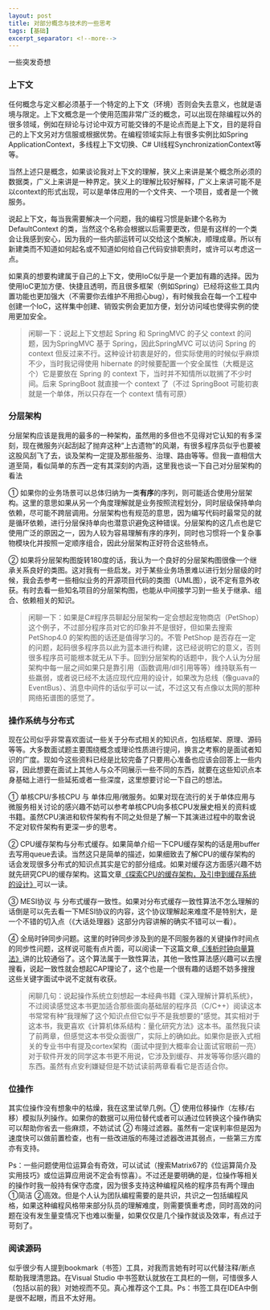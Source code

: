 ```yaml
---
layout: post
title: 对部分概念与技术的一些思考
tags: [基础]
excerpt_separator: <!--more-->
---
```


一些突发奇想

<!--more-->

### 上下文

任何概念与定义都必须基于一个特定的上下文（环境）否则会失去意义，也就是语境与限定。上下文概念是一个使用范围非常广泛的概念，可以出现在除编程以外的很多领域，例如在辩论与讨论中双方可能交锋的不是论点而是上下文，目的是将自己的上下文另对方信服或根据优势。在编程领域实际上有很多实例比如Spring ApplicationContext，多线程上下文切换、C# UI线程SynchronizationContext等等。

当然上述只是概念，如果谈论我对上下文的理解，狭义上来讲是某个概念所必须的数据类，广义上来讲是一种界定。狭义上的理解比较好解释，广义上来讲可能不是以context的形式出现，可以是单体应用的一个文件夹、一个项目，或者是一个微服务。

说起上下文，每当我需要解决一个问题，我的编程习惯是新建个名称为 DefaultContext 的类，当然这个名称会根据以后需要更改，但是有这样的一个类会让我感到安心，因为我的一些内部运转可以交给这个类解决，顺理成章。所以有新建类而不知道如何起名或不知道如何给自己代码安排职责时，或许可以考虑这一点。

如果真的想要构建属于自己的上下文，使用IoC似乎是一个更加有趣的选择。因为使用IoC更加方便、快捷且透明，而且很多框架（例如Spring）已经将这些工具内置功能也更加强大（不需要你去维护不用担心bug），有时候我会在每一个工程中创建一个IoC，这样集中创建、销毁实例会更加方便，划分访问域也使得实例的使用更加安全。

> 闲聊一下：说起上下文想起 Spring 和 SpringMVC 的子父 context 的问题，因为SpringMVC 基于 Spring，因此SpringMVC 可以访问 Spring 的 context 但反过来不行。这种设计初衷是好的，但实际使用的时候似乎麻烦不少，当时我记得使用 hibernate 的时候要配置一个安全属性（大概是这个）它是要放在 Spring 的 context 下，当时并不知情所以耽搁了不少时间。后来 SpringBoot 就直接一个 context 了（不过 SpringBoot 可能初衷就是一个单体，所以只存在一个 context 情有可原）

### 分层架构

分层架构应该是我用的最多的一种架构，虽然用的多但也不见得对它认知的有多深刻，现在微服务兴起刮起了抛弃这种“上古遗物”的风潮，有很多程序员似乎也要被这股风刮飞了去，谈及架构一定提及那些服务、治理、路由等等。但我一直相信大道至简，看似简单的东西一定有其深刻的内涵，这里我也谈一下自己对分层架构的看法

① 如果你的业务场景可以总体归纳为一类**有序**的序列，则可能适合使用分层架构。这里的意思如果从另一个角度理解就是业务按照流程划分，同时层级保持单向依赖，尽可能不跨层调用。分层架构也有规范的意思，因为编写代码时最常见的就是循环依赖，进行分层保持单向也潜意识避免这种错误。分层架构的这几点也是它使用广泛的原因之一，因为人较为容易理解有序的序列，同时也习惯将一个复杂事物模块化并按照一定顺序组合，因此分层架构正好符合这些特点。

② 如果将分层架构图旋转180度的话，我认为一个良好的分层架构图很像一个继承关系良好的类图。这对我有一些启发。对于某些业务场景难以进行划分层级的时候，我会去参考一些相似业务的开源项目代码的类图（UML图），说不定有意外收获。有时去看一些知名项目的分层架构图，也能从中间接学习到一些关于继承、组合、依赖相关的知识。

> 闲聊一下：如果是C#程序员聊起分层架构一定会想起宠物商店（PetShop）这个例子，不过部分程序员对它的印象并不是很好，但如果去搜索 PetShop4.0 的架构图的话还是值得学习的。不管 PetShop 是否存在一定的问题，起码很多程序员以此为蓝本进行构建，这已经说明它的意义，否则很多程序员可能根本就无从下手。回到分层架构的话题中，我个人认为分层架构中每一层之间如果只是靠引用（函数调用/dll引用等等）维持联系有一些羸弱，或者说已经不太适应现代应用的设计，如果改为总线（像guava的EventBus）、消息中间件的话似乎可以一试，不过这又有点像以太网的那种网络拓谱图的感觉了。

### 操作系统与分布式

现在公司似乎非常喜欢面试一些关于分布式相关的知识点，包括框架、原理、源码等等。大多数面试题主要围绕概念或理论性质进行提问，换言之考察的是面试者知识的广度。现如今这些资料已经是比较完备了只要用心准备也应该会回答上一些内容，因此想要在面试上其他人与众不同展示一些不同的东西，就要在这些知识点本身基础上进行一些延拓或者一些深度，这里想要讨论一下自己的想法。

① 单核CPU/多核CPU 与 单体应用/微服务。如果对现在流行的关于单体应用与微服务相关讨论的感兴趣不妨可以参考单核CPU向多核CPU发展史相关的资料或书籍。虽然CPU演进和软件架构有不同之处但是了解一下其演进过程中的取舍说不定对软件架构有更深一步的思考。

② CPU缓存架构与分布式缓存。如果简单介绍一下CPU缓存架构的话是用buffer去写用queue去读。当然这只是简单的描述，如果细致去了解CPU的缓存架构的话会发现很多分布式的知识点其实是它的部分组成。如果对缓存这方面感兴趣不妨就先研究CPU的缓存架构。这篇文章[《探索CPU的缓存架构，及引申到缓存系统的设计》](https://www.jianshu.com/p/eb74b08c225f)可以一读。

③ MESI协议 与 分布式缓存一致性。如果对分布式缓存一致性算法不怎么理解的话倒是可以先去看一下MESI协议的内容，这个协议理解起来难度不是特别大，是一个不错的切入点（《大话处理器》这部分内容讲解的确实不错可以一看）。

④ 全局时钟同步问题。这里的时钟同步涉及到的是不同服务器的关键操作时间点的同步性问题，这样说可能有点片面，可以阅读一下这篇文章[《浅析时钟向量算法》](https://segmentfault.com/a/1190000008067918)讲的比较通俗了。这个算法属于一致性算法，其他一致性算法感兴趣可以去搜搜看，说起一致性就会想起CAP理论了，这个也是一个很有趣的话题不妨多搜搜这些关键字面试中说不定就有收获。

> 闲聊几句：说起操作系统立刻想起一本经典书籍《深入理解计算机系统》，不过阅读感觉这本书更加适合那些面向基础层的程序员（C/C++）阅读这本书常常有种“我理解了这个知识点但它似乎不是我想要的”感觉。其实相对于这本书，我更喜欢《计算机体系结构：量化研究方法》这本书。虽然我只读了前两章，但感觉这本书受众面很广，实际上的确如此。如果你是嵌入式相关的专业书中有提及cortex架构（面试中提到大概率会让面试官眼前一亮）对于软件开发的同学这本书更不用说，它涉及到缓存、并发等等你感兴趣的东西。虽然有点安利嫌疑但是不妨试读前两章看看它是否适合你。

### 位操作

其实位操作没有想象中的枯燥，我在这里试举几例。① 使用位移操作（左移/右移）模拟队列操作。如果你的数据可以用位替代或者可以通过位转换这个操作确实可以帮助你省去一些麻烦，不妨试试 ② 布隆过滤器。虽然有一定误判率但是因为速度快可以做前置检查，也有一些改进版的布隆过滤器改进其弱点，一些第三方库亦有支持。

Ps：一些问题使用位运算会有奇效，可以试试（搜索Matrix67的《位运算简介及实用技巧》或位运算应用说不定会有惊喜）。不过还是要明确的是，位操作等相关的操作时我一般持有保守态度，因为很多支持这种编程风格的程序员有两个理由 ①简洁 ②高效。但是个人认为团队编程需要的是共识，共识之一包括编程风格，如果这种编程风格带来部分队员的理解难度，则需要慎重考虑，同时高效的问题在没有发生量变情况下也难以衡量，如果仅仅是几个操作就谈及效率，有点过于苛刻了。

### 阅读源码

似乎很少有人提到bookmark（书签）工具，对我而言她有时可以代替注释/断点帮助我理清思路。在Visual Studio 中书签默认就放在工具栏的一侧，可惜很多人（包括以前的我）对她视而不见。真心推荐这个工具。Ps：书签工具在IDEA中倒是很不起眼，而且不太好用。
